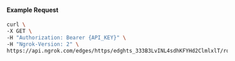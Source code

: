<!-- Code generated for API Clients. DO NOT EDIT. -->

#### Example Request

```bash
curl \
-X GET \
-H "Authorization: Bearer {API_KEY}" \
-H "Ngrok-Version: 2" \
https://api.ngrok.com/edges/https/edghts_333B3LvINL4sdhKFYHd2ClmlxlT/routes/edghtsrt_333B3GRJPEfYI2EqA3MQulLG8hE/saml
```
